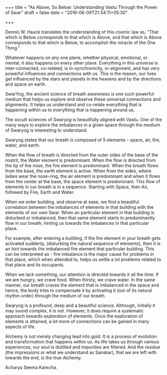 +++
title = "As Above, So Below: Understanding Vastu Through the Power of Swar"
draft = false
date = "2016-06-09T21:34:11+05:30"

+++

Dennis W. Hauck translates the understanding of this cosmic law as, "That which is Below corresponds to that which is Above, and that which is Above corresponds to that which is Below, to accomplish the miracle of the One Thing."

Whatever happens on any one plane, whether physical, emotional, or mental, it also happens on every other plane. Everything in this universe is inter-connected, co-related, is in-synchronicity, in-alignment, and has very powerful influences and connections with us. This is the reason, our lives get influenced by the stars and planets in the heavens and by the directions and space on earth.

SwarYog, the ancient science of breath awareness is one such powerful medium that helps us explore and observe these universal connections and alignments. It helps us understand and co-relate everything that is happening within us to everything that is happening around us.

The occult sciences of Swaryog is beautifully aligned with Vastu. One of the many ways to explore the imbalances in a given space through the medium of Swaryog is interesting to understand.

Swaryog states that our breath is composed of 5 elements - space, air, fire, water, and earth.

When the flow of breath is directed from the outer sides of the base of the nostril, the Water element is predominant. When the flow is directed from the tip of the nose, the fire element is predominant. When the breath flows from the base, the earth element is active. When from the sides, where ladies wear the nose-ring, the air element is predominant and when it flows from the center at the base, the space element is predominant. This flow of elements in our breath is in a sequence. Starting with Space, then Air, followed by Fire, Earth and Water.

When we enter building, and observe at ease, we find a beautiful correlation between the imbalances of elements in that building with the elements of our own Swar. When an particular element in that building is disturbed or imbalanced, then that same element starts to predominantly flow in our breath, hinting us towards the imbalances in that particular place.

For example, after entering a building, if the fire element in your breath gets activated suddenly, (disturbing the natural sequence of elements), then it is an hint towards the imbalanced fire element that particular building. This can be interpreted as - fire imbalance.is the major cause for problems in that place, which when attended to, helps us settle a lot problems related to that place and its occupants.

When we lack something, our attention is directed towards it all the time. If we are hungry, we crave food. When thirsty, we crave water. In the same manner, our breath craves the element that is imbalanced in the space and hence, the body tries to compensate it by activating it (out of its natural rhythm order) through the medium of our breath.

Swaryog is a profound, deep and a beautiful science. Although, initially it may sound complex, it is not. However, it does require a systematic approach towards exploration of elements. Once the exploration of elements is attained, a lot more of connections can be gained in many aspects of life.

Alchemy is not merely changing lead into gold. It is a process of evolution and transformation that happens within us. As life takes us through various experiences, our soul is distilled and impurities are filtered. And the residue (the impressions or what we understand as Sanskar), that we are left with towards the end, is the true Alchemy.

Acharya Seema Karecha.
